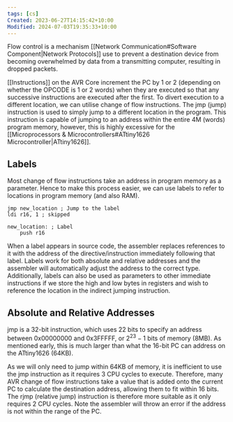```yaml
---
tags: [cs]
Created: 2023-06-27T14:15:42+10:00
Modified: 2024-07-03T19:35:33+10:00
---
```

Flow control is a mechanism [[Network Communication#Software Component|Network Protocols]] use to prevent a destination device from becoming overwhelmed by data from a transmitting computer, resulting in dropped packets. 

[[Instructions]] on the AVR Core increment the PC by 1 or 2 (depending on whether the OPCODE is 1 or 2 words) when they are executed so that any successive instructions are executed after the first. To divert execution to a different location, we can utilise change of flow instructions.
The jmp (jump) instruction is used to simply jump to a different location in the program. This instruction is capable of jumping to an address within the entire 4M (words) program memory, however, this is highly excessive for the [[Microprocessors & Microcontrollers#ATtiny1626 Microcontroller|ATtiny1626]].

## Labels
Most change of flow instructions take an address in program memory as a parameter. Hence to make this process easier, we can use labels to refer to locations in program memory (and also RAM).
```
jmp new_location ; Jump to the label 
ldi r16, 1 ; skipped

new_location: ; Label
	push r16
```
When a label appears in source code, the assembler replaces references to it with the address of the directive/instruction immediately following that label. Labels work for both absolute and relative addresses and the assembler will automatically adjust the address to the correct type. Additionally, labels can also be used as parameters to other immediate instructions if we store the high and low bytes in registers and wish to reference the location in the indirect jumping instruction.

## Absolute and Relative Addresses
jmp is a 32-bit instruction, which uses 22 bits to specify an address between 0x00000000 and 0x3FFFFF, or $2^{23}-1$ bits of memory (8MB). As mentioned early, this is much larger than what the 16-bit PC can address on the ATtiny1626 (64KB).

As we will only need to jump within 64KB of memory, it is inefficient to use the jmp instruction as it requires 3 CPU cycles to execute. Therefore, many AVR change of flow instructions take a value that is added onto the current PC to calculate the destination address, allowing them to fit within 16 bits. The rjmp (relative jump) instruction is therefore more suitable as it only requires 2 CPU cycles.
Note the assembler will throw an error if the address is not within the range of the PC.